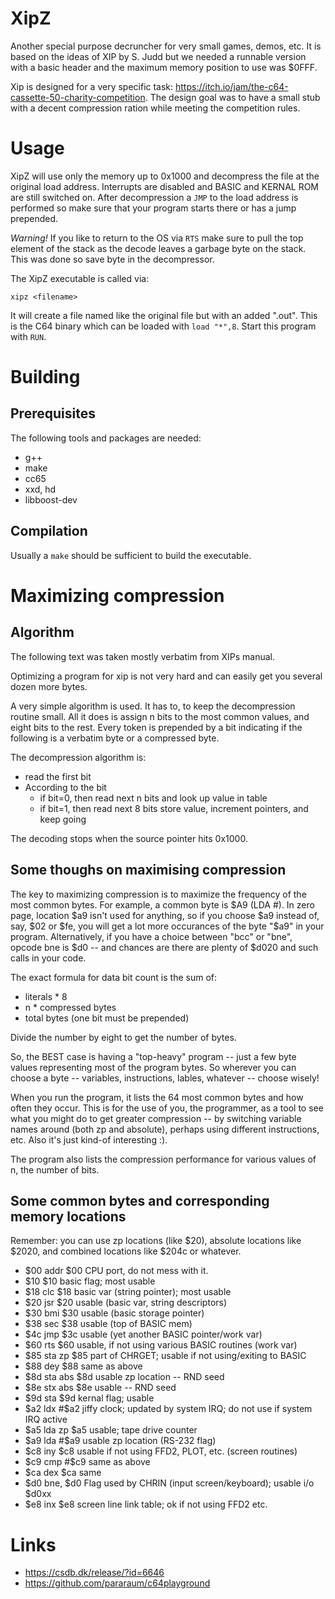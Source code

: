 # XipZ #

Another special purpose decruncher for very small games, demos,
etc. It is based on the ideas of XIP by S. Judd but we needed a
runnable version with a basic header and the maximum memory position
to use was $0FFF.

Xip is designed for a very specific task:
https://itch.io/jam/the-c64-cassette-50-charity-competition. The
design goal was to have a small stub with a decent compression ration
while meeting the competition rules.


# Usage #

XipZ will use only the memory up to 0x1000 and decompress the file at
the original load address. Interrupts are disabled and BASIC and
KERNAL ROM are still switched on. After decompression a `JMP` to the
load address is performed so make sure that your program starts there
or has a jump prepended.

*Warning!* If you like to return to the OS via `RTS` make sure to pull
the top element of the stack as the decode leaves a garbage byte on
the stack. This was done so save byte in the decompressor.

The XipZ executable is called via:

	xipz <filename>

It will create a file named like the original file but with an added
".out". This is the C64 binary which can be loaded with `load
"*",8`. Start this program with `RUN`.

# Building #

## Prerequisites ##

The following tools and packages are needed:

 * g++
 * make
 * cc65
 * xxd, hd
 * libboost-dev

## Compilation ##

Usually a `make` should be sufficient to build the executable.


# Maximizing compression #

## Algorithm ##

The following text was taken mostly verbatim from XIPs manual.

Optimizing a program for xip is not very hard and can easily get you
several dozen more bytes.

A very simple algorithm is used.  It has to, to keep the decompression
routine small.  All it does is assign n bits to the most common
values, and eight bits to the rest. Every token is prepended by a bit
indicating if the following is a verbatim byte or a compressed byte.

The decompression algorithm is:

 * read the first bit
 * According to the bit
   - if bit=0, then read next n bits and look up value in table
   - if bit=1, then read next 8 bits store value, increment pointers, and keep going

The decoding stops when the source pointer hits 0x1000.

## Some thoughs on maximising compression ##

The key to maximizing compression is to maximize the frequency of the
most common bytes.  For example, a common byte is $A9 (LDA #).  In
zero page, location $a9 isn't used for anything, so if you choose $a9
instead of, say, $02 or $fe, you will get a lot more occurances of the
byte "$a9" in your program.  Alternatively, if you have a choice between
"bcc" or "bne", opcode bne is $d0 -- and chances are there are plenty
of $d020 and such calls in your code.

The exact formula for data bit count is the sum of:

 * literals * 8
 * n * compressed bytes
 * total bytes (one bit must be prepended)
 
Divide the number by eight to get the number of bytes.

So, the BEST case is having a "top-heavy" program -- just a few byte
values representing most of the program bytes.  So wherever you can choose
a byte -- variables, instructions, lables, whatever -- choose wisely!

When you run the program, it lists the 64 most common bytes and how often
they occur.  This is for the use of you, the programmer, as a tool to see
what you might do to get greater compression -- by switching variable names
around (both zp and absolute), perhaps using different instructions, etc.
Also it's just kind-of interesting :).

The program also lists the compression performance for various values of n,
the number of bits. 

## Some common bytes and corresponding memory locations ##

Remember: you can use zp locations (like $20), absolute locations like $2020,
and combined locations like $204c or whatever.

 * $00	addr	$00	CPU port, do not mess with it.
 * $10	$10	basic flag; most usable
 * $18	clc	$18	basic var (string pointer); most usable
 * $20	jsr	$20	usable (basic var, string descriptors)
 * $30	bmi	$30	usable (basic storage pointer)
 * $38	sec	$38	usable (top of BASIC mem)
 * $4c	jmp	$3c	usable (yet another BASIC pointer/work var)
 * $60	rts	$60	usable, if not using various BASIC routines (work var)
 * $85	sta zp	$85	part of CHRGET; usable if not using/exiting to BASIC
 * $88	dey	$88	same as above
 * $8d	sta abs	$8d	usable zp location -- RND seed
 * $8e	stx abs	$8e	usable -- RND seed
 * $9d	sta $9d	kernal flag; usable
 * $a2	ldx #$a2 jiffy clock; updated by system IRQ; do not use if system IRQ active
 * $a5	lda zp	$a5	usable; tape drive counter
 * $a9	lda #$a9 usable zp location (RS-232 flag)
 * $c8	iny	$c8	usable if not using FFD2, PLOT, etc. (screen routines)
 * $c9	cmp #$c9 same as above
 * $ca	dex	$ca	same
 * $d0	bne, $d0 Flag used by CHRIN (input screen/keyboard); usable i/o	$d0xx
 * $e8	inx	$e8	screen line link table; ok if not using FFD2 etc.


# Links #

 * https://csdb.dk/release/?id=6646
 * https://github.com/pararaum/c64playground

